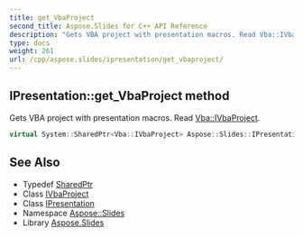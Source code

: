 ```yaml
---
title: get_VbaProject
second_title: Aspose.Slides for C++ API Reference
description: "Gets VBA project with presentation macros. Read Vba::IVbaProject."
type: docs
weight: 261
url: /cpp/aspose.slides/ipresentation/get_vbaproject/
---
```

## IPresentation::get_VbaProject method


Gets VBA project with presentation macros. Read [Vba::IVbaProject](../../../aspose.slides.vba/ivbaproject/).

```cpp
virtual System::SharedPtr<Vba::IVbaProject> Aspose::Slides::IPresentation::get_VbaProject()=0
```

## See Also

* Typedef [SharedPtr](../../../system/sharedptr/)
* Class [IVbaProject](../../../aspose.slides.vba/ivbaproject/)
* Class [IPresentation](../)
* Namespace [Aspose::Slides](../../)
* Library [Aspose.Slides](../../../)
